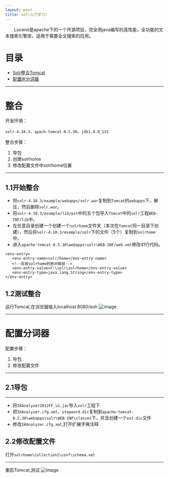 ```yaml
---
layout: post
title: solr入门学习!
---
```

&emsp;&emsp;Lucene是apache下的一个开源项目，完全用java编写的高性能，全功能的文本搜索引擎库，适用于需要全文搜索的应用。



# 目录

* [Solr整合Tomcat](#整合)
* [配置IK分词器](#配置分词器)


---
# 整合

开发环境：

`solr-4.10.3`、`apach-tomcat-8.5.30`、`jdk1.8.0_131`

整合步骤：
1. 导包
2. 创建solrhome
3. 修改配置文件中solrhome位置

---
## 1.1开始整合
- 将`solr-4.10.3/example/webapps/solr.war`复制到`Tomcat`的`webapps`下，解压，然后删除`solr.war`。
- 将`solr-4.10.3/example/lib/ext`中的五个包导入`Tomcat`中的`solr`工程`WEB-INF/lib`中。
- 在任意目录创建一个创建一个`solrhome`文件夹（本次在`Tomcat`同一目录下创建），然后将`solr-4.10.3/example/solr`下的文件（5个）复制到`solrhome`中。
- 进入`apache-tomcat-8.5.30\webapps\solr\WEB-INF/web.xml`修改41行代码。

```
<env-entry>
   <env-entry-name>solr/home</env-entry-name>
   <!--存放solrhome的绝对路径-->
   <env-entry-value>F:\solr\solrhome</env-entry-value>
   <env-entry-type>java.lang.String</env-entry-type>
</env-entry>
```
## 1.2测试整合
运行Tomcat,在浏览器输入localhost:8080/solr
![image](https://ruanwenjun.github.io/images/20180414155444.png)

---

# 配置分词器

配置步骤：
1. 导包
2. 修改配置文件

---
## 2.1导包
---
* 将`IKAnalyzer2012FF_u1.jar`导入`solr`工程下
* 把`IKAnalyzer.cfg.xml`、`stopword.dic`复制到`apache-tomcat-8.5.30\webapps\solr\WEB-INF\classes`下，并且创建一个`ext.dic`文件
* 修改`IKAnalyzer.cfg.xml`,打开扩展字典注释

## 2.2修改配置文件
打开`solrhome\collection1\conf\schema.xml`

---
重启Tomcat,测试
![image](https://ruanwenjun.github.io/images/20180414162722.png)
